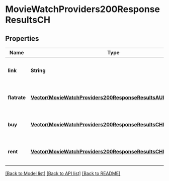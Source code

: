 # MovieWatchProviders200ResponseResultsCH


## Properties
Name | Type | Description | Notes
------------ | ------------- | ------------- | -------------
**link** | **String** |  | [optional] [default to nothing]
**flatrate** | [**Vector{MovieWatchProviders200ResponseResultsAUFlatrateInner}**](MovieWatchProviders200ResponseResultsAUFlatrateInner.md) |  | [optional] [default to nothing]
**buy** | [**Vector{MovieWatchProviders200ResponseResultsCHBuyInner}**](MovieWatchProviders200ResponseResultsCHBuyInner.md) |  | [optional] [default to nothing]
**rent** | [**Vector{MovieWatchProviders200ResponseResultsCHBuyInner}**](MovieWatchProviders200ResponseResultsCHBuyInner.md) |  | [optional] [default to nothing]


[[Back to Model list]](../README.md#models) [[Back to API list]](../README.md#api-endpoints) [[Back to README]](../README.md)


